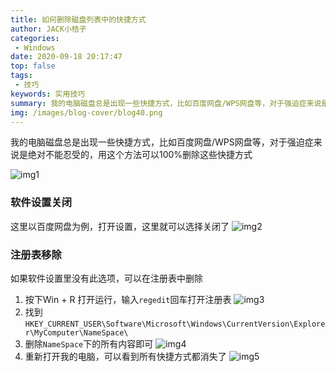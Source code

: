 ```yaml
---
title: 如何删除磁盘列表中的快捷方式
author: JACK小桔子
categories: 
 - Windows
date: 2020-09-18 20:17:47
top: false
tags: 
 - 技巧
keywords: 实用技巧
summary: 我的电脑磁盘总是出现一些快捷方式，比如百度网盘/WPS网盘等，对于强迫症来说是绝对不能忍受的，用这个方法可以100%删除这些快捷方式
img: /images/blog-cover/blog40.png
---
```

我的电脑磁盘总是出现一些快捷方式，比如百度网盘/WPS网盘等，对于强迫症来说是绝对不能忍受的，用这个方法可以100%删除这些快捷方式

![img1](/images/blog/blog40/img1.png "© JACK小桔子")

### 软件设置关闭
这里以百度网盘为例，打开设置，这里就可以选择关闭了
![img2](/images/blog/blog40/img2.png "© JACK小桔子")

### 注册表移除
如果软件设置里没有此选项，可以在注册表中删除
1. 按下Win + R 打开运行，输入`regedit`回车打开注册表
![img3](/images/blog/blog40/img3.png "© JACK小桔子")
2. 找到`HKEY_CURRENT_USER\Software\Microsoft\Windows\CurrentVersion\Explorer\MyComputer\NameSpace\`
3. 删除`NameSpace`下的所有内容即可
![img4](/images/blog/blog40/img4.png "© JACK小桔子")
4. 重新打开我的电脑，可以看到所有快捷方式都消失了
![img5](/images/blog/blog40/img5.png "© JACK小桔子")
